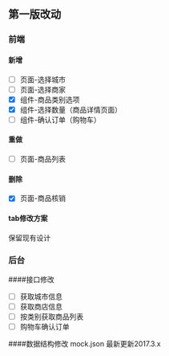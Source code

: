 ## 第一版改动

### 前端
#### 新增
- [ ] 页面-选择城市
- [ ] 页面-选择商家
- [x] 组件-商品类别选项
- [x] 组件-选择数量（商品详情页面）
- [ ] 组件-确认订单（购物车）

#### 重做
- [ ] 页面-商品列表

#### 删除
- [x] 页面-商品核销

#### tab修改方案
保留现有设计

### 后台
####接口修改
- [ ] 获取城市信息
- [ ] 获取商店信息
- [ ] 按类别获取商品列表
- [ ] 购物车确认订单

####数据结构修改
mock.json 最新更新2017.3.x